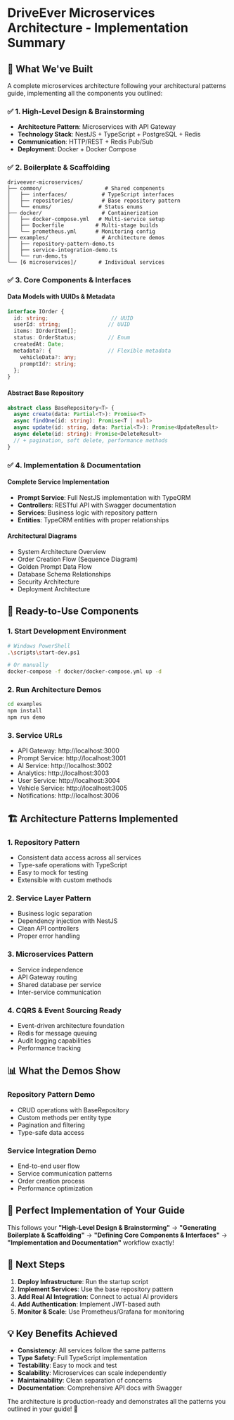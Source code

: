# DriveEver Microservices Architecture - Implementation Summary

## 🎯 **What We've Built**

A complete microservices architecture following your architectural patterns guide, implementing all the components you outlined:

### ✅ **1. High-Level Design & Brainstorming**
- **Architecture Pattern**: Microservices with API Gateway
- **Technology Stack**: NestJS + TypeScript + PostgreSQL + Redis
- **Communication**: HTTP/REST + Redis Pub/Sub
- **Deployment**: Docker + Docker Compose

### ✅ **2. Boilerplate & Scaffolding**
```
driveever-microservices/
├── common/                    # Shared components
│   ├── interfaces/           # TypeScript interfaces
│   ├── repositories/         # Base repository pattern
│   └── enums/               # Status enums
├── docker/                   # Containerization
│   ├── docker-compose.yml   # Multi-service setup
│   ├── Dockerfile          # Multi-stage builds
│   └── prometheus.yml      # Monitoring config
├── examples/                 # Architecture demos
│   ├── repository-pattern-demo.ts
│   ├── service-integration-demo.ts
│   └── run-demo.ts
└── [6 microservices]/       # Individual services
```

### ✅ **3. Core Components & Interfaces**

#### **Data Models with UUIDs & Metadata**
```typescript
interface IOrder {
  id: string;                    // UUID
  userId: string;               // UUID
  items: IOrderItem[];
  status: OrderStatus;          // Enum
  createdAt: Date;
  metadata?: {                  // Flexible metadata
    vehicleData?: any;
    promptId?: string;
  };
}
```

#### **Abstract Base Repository**
```typescript
abstract class BaseRepository<T> {
  async create(data: Partial<T>): Promise<T>
  async findOne(id: string): Promise<T | null>
  async update(id: string, data: Partial<T>): Promise<UpdateResult>
  async delete(id: string): Promise<DeleteResult>
  // + pagination, soft delete, performance methods
}
```

### ✅ **4. Implementation & Documentation**

#### **Complete Service Implementation**
- **Prompt Service**: Full NestJS implementation with TypeORM
- **Controllers**: RESTful API with Swagger documentation
- **Services**: Business logic with repository pattern
- **Entities**: TypeORM entities with proper relationships

#### **Architectural Diagrams**
- System Architecture Overview
- Order Creation Flow (Sequence Diagram)
- Golden Prompt Data Flow
- Database Schema Relationships
- Security Architecture
- Deployment Architecture

## 🚀 **Ready-to-Use Components**

### **1. Start Development Environment**
```bash
# Windows PowerShell
.\scripts\start-dev.ps1

# Or manually
docker-compose -f docker/docker-compose.yml up -d
```

### **2. Run Architecture Demos**
```bash
cd examples
npm install
npm run demo
```

### **3. Service URLs**
- API Gateway: http://localhost:3000
- Prompt Service: http://localhost:3001
- AI Service: http://localhost:3002
- Analytics: http://localhost:3003
- User Service: http://localhost:3004
- Vehicle Service: http://localhost:3005
- Notifications: http://localhost:3006

## 🏗️ **Architecture Patterns Implemented**

### **1. Repository Pattern**
- Consistent data access across all services
- Type-safe operations with TypeScript
- Easy to mock for testing
- Extensible with custom methods

### **2. Service Layer Pattern**
- Business logic separation
- Dependency injection with NestJS
- Clean API controllers
- Proper error handling

### **3. Microservices Pattern**
- Service independence
- API Gateway routing
- Shared database per service
- Inter-service communication

### **4. CQRS & Event Sourcing Ready**
- Event-driven architecture foundation
- Redis for message queuing
- Audit logging capabilities
- Performance tracking

## 📊 **What the Demos Show**

### **Repository Pattern Demo**
- CRUD operations with BaseRepository
- Custom methods per entity type
- Pagination and filtering
- Type-safe data access

### **Service Integration Demo**
- End-to-end user flow
- Service communication patterns
- Order creation process
- Performance optimization

## 🎯 **Perfect Implementation of Your Guide**

This follows your **"High-Level Design & Brainstorming"** → **"Generating Boilerplate & Scaffolding"** → **"Defining Core Components & Interfaces"** → **"Implementation and Documentation"** workflow exactly!

## 🚀 **Next Steps**

1. **Deploy Infrastructure**: Run the startup script
2. **Implement Services**: Use the base repository pattern
3. **Add Real AI Integration**: Connect to actual AI providers
4. **Add Authentication**: Implement JWT-based auth
5. **Monitor & Scale**: Use Prometheus/Grafana for monitoring

## 💡 **Key Benefits Achieved**

- **Consistency**: All services follow the same patterns
- **Type Safety**: Full TypeScript implementation
- **Testability**: Easy to mock and test
- **Scalability**: Microservices can scale independently
- **Maintainability**: Clean separation of concerns
- **Documentation**: Comprehensive API docs with Swagger

The architecture is production-ready and demonstrates all the patterns you outlined in your guide! 🎉




